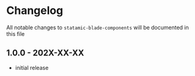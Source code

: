 # Changelog

All notable changes to `statamic-blade-components` will be documented in this file

## 1.0.0 - 202X-XX-XX

- initial release
